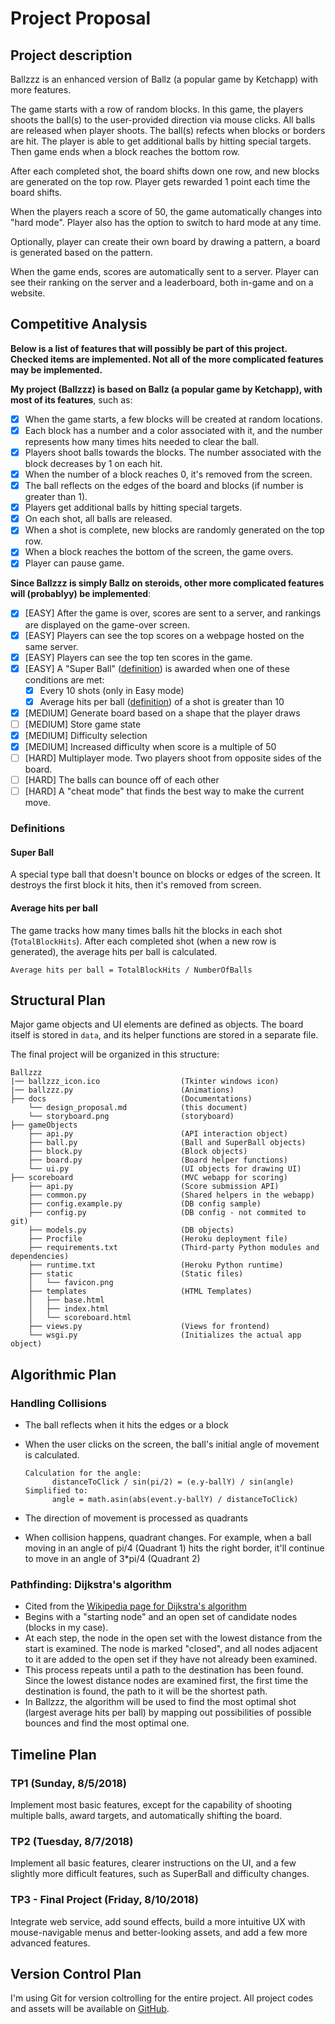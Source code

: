 # Project Proposal

## Project description

Ballzzz is an enhanced version of Ballz (a popular game by Ketchapp) with more features.

The game starts with a row of random blocks. In this game, the players shoots the ball(s) to the user-provided direction via mouse clicks. All balls are released when player shoots. The ball(s) refects when blocks or borders are hit. The player is able to get additional balls by hitting special targets. Then game ends when a block reaches the bottom row.

After each completed shot, the board shifts down one row, and new blocks are generated on the top row. Player gets rewarded 1 point each time the board shifts.

When the players reach a score of 50, the game automatically changes into "hard mode". Player also has the option to switch to hard mode at any time.

Optionally, player can create their own board by drawing a pattern, a board is generated based on the pattern. 

When the game ends, scores are automatically sent to a server. Player can see their ranking on the server and a leaderboard, both in-game and on a website.

## Competitive Analysis

**Below is a list of features that will possibly be part of this project. Checked items are implemented. Not all of the more complicated features may be implemented.**

**My project (Ballzzz) is based on Ballz (a popular game by Ketchapp), with most of its features**, such as:

- [x] When the game starts, a few blocks will be created at random locations.
- [x] Each block has a number and a color associated with it, and the number represents how many times hits needed to clear the ball.
- [x] Players shoot balls towards the blocks. The number associated with the block decreases by 1 on each hit.
- [x] When the number of a block reaches 0, it's removed from the screen.
- [x] The ball reflects on the edges of the board and blocks (if number is greater than 1).
- [x] Players get additional balls by hitting special targets.
- [x] On each shot, all balls are released.
- [x] When a shot is complete, new blocks are randomly generated on the top row.
- [x] When a block reaches the bottom of the screen, the game overs.
- [x] Player can pause game.

**Since Ballzzz is simply Ballz on steroids, other more complicated features will (probablyy) be implemented**:

- [x] [EASY] After the game is over, scores are sent to a server, and rankings are displayed on the game-over screen.
- [x] [EASY] Players can see the top scores on a webpage hosted on the same server.
- [x] [EASY] Players can see the top ten scores in the game.
- [x] [EASY] A "Super Ball" ([definition](#super-ball)) is awarded when one of these conditions are met:
  - [x] Every 10 shots (only in Easy mode)
  - [x] Average hits per ball ([definition](#average-hits-per-ball)) of a shot is greater than 10
- [x] [MEDIUM] Generate board based on a shape that the player draws
- [ ] [MEDIUM] Store game state
- [x] [MEDIUM] Difficulty selection
- [x] [MEDIUM] Increased difficulty when score is a multiple of 50
- [ ] [HARD] Multiplayer mode. Two players shoot from opposite sides of the board.
- [ ] [HARD] The balls can bounce off of each other
- [ ] [HARD] A "cheat mode" that finds the best way to make the current move.

### Definitions

#### Super Ball

A special type ball that doesn't bounce on blocks or edges of the screen. It destroys the first block it hits, then it's removed from screen.

#### Average hits per ball

The game tracks how many times balls hit the blocks in each shot (`TotalBlockHits`). After each completed shot (when a new row is generated), the average hits per ball is calculated.

`Average hits per ball = TotalBlockHits / NumberOfBalls`

## Structural Plan

Major game objects and UI elements are defined as objects. The board itself is stored in `data`, and its helper functions are stored in a separate file.

The final project will be organized in this structure:

```
Ballzzz
|── ballzzz_icon.ico                  (Tkinter windows icon)
|── ballzzz.py                        (Animations)
├── docs                              (Documentations)
    └── design_proposal.md            (this document)
    └── storyboard.png                (storyboard)
├── gameObjects
    ├── api.py                        (API interaction object)
    ├── ball.py                       (Ball and SuperBall objects)
    ├── block.py                      (Block objects)
    ├── board.py                      (Board helper functions)
    └── ui.py                         (UI objects for drawing UI)
├── scoreboard                        (MVC webapp for scoring)
    ├── api.py                        (Score submission API)
    ├── common.py                     (Shared helpers in the webapp)
    ├── config.example.py             (DB config sample)
    ├── config.py                     (DB config - not commited to git)
    ├── models.py                     (DB objects)
    ├── Procfile                      (Heroku deployment file)
    ├── requirements.txt              (Third-party Python modules and dependencies)
    ├── runtime.txt                   (Heroku Python runtime)
    ├── static                        (Static files)
    │   └── favicon.png
    ├── templates                     (HTML Templates)
    │   ├── base.html
    │   ├── index.html
    │   └── scoreboard.html
    ├── views.py                      (Views for frontend)
    └── wsgi.py                       (Initializes the actual app object)

```

## Algorithmic Plan

### Handling Collisions

- The ball reflects when it hits the edges or a block
- When the user clicks on the screen, the ball's initial angle of movement is calculated.

  ```
  Calculation for the angle:
        distanceToClick / sin(pi/2) = (e.y-ballY) / sin(angle)
  Simplified to:
        angle = math.asin(abs(event.y-ballY) / distanceToClick)
  ```

- The direction of movement is processed as quadrants
- When collision happens, quadrant changes. For example, when a ball moving in an angle of pi/4 (Quadrant 1) hits the right border, it'll continue to move in an angle of 3*pi/4 (Quadrant 2)

### Pathfinding: Dijkstra's algorithm

- Cited from the [Wikipedia page for Dijkstra's algorithm](https://en.wikipedia.org/wiki/Dijkstra%27s_algorithm)
- Begins with a "starting node" and an open set of candidate nodes (blocks in my case).
- At each step, the node in the open set with the lowest distance from the start is examined. The node is marked "closed", and all nodes adjacent to it are added to the open set if they have not already been examined.
- This process repeats until a path to the destination has been found. Since the lowest distance nodes are examined first, the first time the destination is found, the path to it will be the shortest path.
- In Ballzzz, the algorithm will be used to find the most optimal shot (largest average hits per ball) by mapping out possibilities of possible bounces and find the most optimal one.

## Timeline Plan

### TP1 (Sunday, 8/5/2018)

Implement most basic features, except for the capability of shooting multiple balls, award targets, and automatically shifting the board.

### TP2 (Tuesday, 8/7/2018)

Implement all basic features, clearer instructions on the UI, and a few slightly more difficult features, such as SuperBall and difficulty changes.

### TP3 - Final Project (Friday, 8/10/2018)

Integrate web service, add sound effects, build a more intuitive UX with mouse-navigable menus and better-looking assets, and add a few more advanced features.

## Version Control Plan

I'm using Git for version coltrolling for the entire project. All project codes and assets will be available on [GitHub](https://github.com/chrisx8/Ballzzz/).
